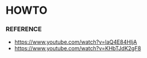# HOWTO

### REFERENCE
- https://www.youtube.com/watch?v=laQ4E84HIjA
- https://www.youtube.com/watch?v=KHbTJdK2gF8
